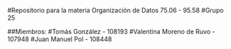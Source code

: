 #Repositorio para la materia Organización de Datos 75.06 - 95.58 
#Grupo 25

##Miembros:
#Tomás González - 108193
#Valentina Moreno de Ruvo - 107948
#Juan Manuel Pol - 108448
